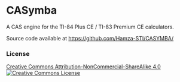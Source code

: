 # CASymba

A CAS engine for the TI-84 Plus CE / TI-83 Premium CE calculators.

Source code available at https://github.com/Hamza-STI/CASYMBA/

### License
<a rel="license" href="https://creativecommons.org/licenses/by-nc-sa/4.0/">Creative Commons Attribution-NonCommercial-ShareAlike 4.0<br>
<img alt="Creative Commons License" style="border-width:0" src="https://i.creativecommons.org/l/by-nc-sa/4.0/88x31.png" /></a>
